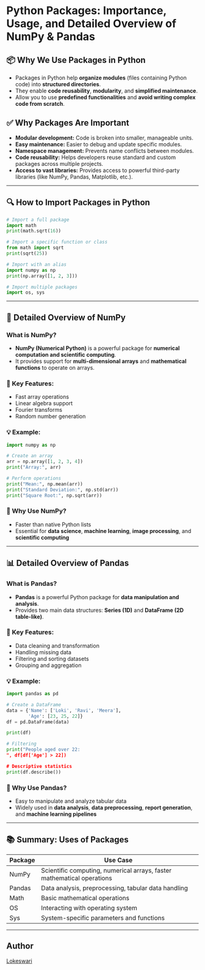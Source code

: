 
# Python Packages: Importance, Usage, and Detailed Overview of NumPy & Pandas

## 📦 Why We Use Packages in Python
- Packages in Python help **organize modules** (files containing Python code) into **structured directories**.
- They enable **code reusability**, **modularity**, and **simplified maintenance**.
- Allow you to use **predefined functionalities** and **avoid writing complex code from scratch**.

## ✅ Why Packages Are Important
- **Modular development:** Code is broken into smaller, manageable units.
- **Easy maintenance:** Easier to debug and update specific modules.
- **Namespace management:** Prevents name conflicts between modules.
- **Code reusability:** Helps developers reuse standard and custom packages across multiple projects.
- **Access to vast libraries:** Provides access to powerful third-party libraries (like NumPy, Pandas, Matplotlib, etc.).

---

## 🔍 How to Import Packages in Python
```python
# Import a full package
import math
print(math.sqrt(16))

# Import a specific function or class
from math import sqrt
print(sqrt(25))

# Import with an alias
import numpy as np
print(np.array([1, 2, 3]))

# Import multiple packages
import os, sys
```

---

## 🧠 Detailed Overview of NumPy

### What is NumPy?
- **NumPy (Numerical Python)** is a powerful package for **numerical computation and scientific computing**.
- It provides support for **multi-dimensional arrays** and **mathematical functions** to operate on arrays.

### 📌 Key Features:
- Fast array operations
- Linear algebra support
- Fourier transforms
- Random number generation

### 💡 Example:
```python
import numpy as np

# Create an array
arr = np.array([1, 2, 3, 4])
print("Array:", arr)

# Perform operations
print("Mean:", np.mean(arr))
print("Standard Deviation:", np.std(arr))
print("Square Root:", np.sqrt(arr))
```

### 🔧 Why Use NumPy?
- Faster than native Python lists
- Essential for **data science**, **machine learning**, **image processing**, and **scientific computing**

---

## 📊 Detailed Overview of Pandas

### What is Pandas?
- **Pandas** is a powerful Python package for **data manipulation and analysis**.
- Provides two main data structures: **Series (1D)** and **DataFrame (2D table-like)**.

### 📌 Key Features:
- Data cleaning and transformation
- Handling missing data
- Filtering and sorting datasets
- Grouping and aggregation

### 💡 Example:
```python
import pandas as pd

# Create a DataFrame
data = {'Name': ['Loki', 'Ravi', 'Meera'],
        'Age': [23, 25, 22]}
df = pd.DataFrame(data)

print(df)

# Filtering
print("People aged over 22:
", df[df['Age'] > 22])

# Descriptive statistics
print(df.describe())
```

### 🔧 Why Use Pandas?
- Easy to manipulate and analyze tabular data
- Widely used in **data analysis**, **data preprocessing**, **report generation**, and **machine learning pipelines**

---

## 📚 Summary: Uses of Packages
| Package | Use Case |
|--------|----------|
| NumPy  | Scientific computing, numerical arrays, faster mathematical operations |
| Pandas | Data analysis, preprocessing, tabular data handling |
| Math   | Basic mathematical operations |
| OS     | Interacting with operating system |
| Sys    | System-specific parameters and functions |

---
 ## Author

[Lokeswari](https://github.com/LokiRameshBabu)
